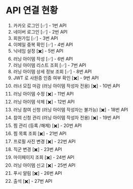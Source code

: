 # API 연결 현황

1. 카카오 로그인 [✅] - 1번 API
2. 네이버 로그인 [✅] - 2번 API
3. 회원가입 [✅] - 3번 API
4. 이메일 중복 확인 [✅] - 4번 API
5. 닉네임 설정 [✖️] - 5번 API
6. 러닝 아이템 작성 [✅] - 6번 API
7. 러닝 아이템 리스트 조회 [✅] - 7번 API
8. 러닝 아이템 상세 정보 조회 [✅] - 8번 API
9. JWT 로 사원증 인증 여부 확인 [✖️] - 9번 API
10. 러너 모집 마감 (러닝 아이템 작성자 전용) [✖️] - 10번 API
11. 러닝 아이템 수정 [✖️] - 11번 API
12. 러닝 아이템 삭제 [✖️] - 12번 API
13. 러닝 참여 신청 (러닝 아이템 작성자는 불가능) [✖️] - 18번 API
14. 참여 신청 관리 (러닝 아이템 작성자 전용) [✖️] - 19번 API
15. 찜 관리 (등록 /해제) [✖️] - 20번 API 
16. 찜 목록 조회 [✖️] - 21번 API
17. 프로필 사진 변경 [✖️] - 22번 API
18. 직군 변경 [✖️] - 23번 API
19. 마이페이지 조회 [✖️] - 24번 API
20. 러닝 아이템 신고 [✖️] - 25번 API 
21. 푸시 알림 [✖️] - 26번 API
22. 출석 [✖️] - 27번 API
